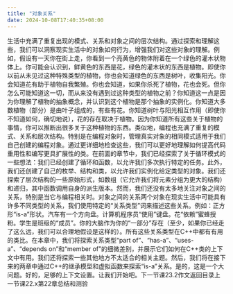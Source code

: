 ```yaml
---
title: "对象关系"
date: 2024-10-08T17:40:35+08:00
---
```


生活中充满了重复出现的模式、关系和对象之间的层次结构。通过探索和理解这些，我们可以洞察现实生活中的对象如何行为，增强我们对这些对象的理解。例如，假设有一天你在街上走，你看到一个亮黄色的物体附着在一个绿色的灌木状物体上。你可能会认识到，鲜黄色的东西是花，绿色的灌木状的东西是植物。即使你以前从未见过这种特殊类型的植物，你也会知道绿色的东西是树叶，收集阳光。你会知道花有助于植物自我繁殖。你也会知道，如果你杀死了植物，花也会死。但你怎么可能知道这一切，而从来没有遇到过这种类型的植物之前？你知道这一点是因为你理解了植物的抽象概念，并认识到这个植物是那个抽象的实例化。你知道大多数植物（部分）是由叶子组成的，有些有花。你知道树叶与阳光相互作用（即使你不知道如何，确切地说），花的存在取决于植物。因为你知道所有这些关于植物的事情，你可以推断出很多关于这种植物的东西。类似地，编程也充满了重复的模式、关系和层次结构。特别是在编程对象时，管理真实对象的相同模式适用于我们自己创建的编程对象。通过更详细地检查这些，我们可以更好地理解如何提高代码重用性和编写更具扩展性的类。在前面的章节中，我们已经探索了关于循环模式的一些想法：我们已经创建了循环和函数，以允许我们多次执行特定的任务。此外，我们还创建了自己的枚举、结构和类，以允许我们实例化给定类型的对象。我们还探索了层次结构的一些原始形式，如数组（它允许我们将元素分组为更大的结构）和递归，其中函数调用自身的派生版本。然而，我们还没有太多地关注对象之间的关系，特别是当它与编程相关时。对象之间的关系两个对象在现实生活中可能具有许多不同类型的关系，我们使用特定的“关系类型”词来描述这些关系。例如：正方形“is-a”形状。汽车有一个方向盘。计算机程序员“使用”键盘。花“依赖”蜜蜂授粉。学生是班级的“成员”。你的大脑作为你的“一部分”存在（至少，如果你已经走了这么远，我们可以合理地假设是这样的）。所有这些关系类型在C++中都有有用的类比。在本章中，我们将探索关系类型“part of”、“has-a”、“uses-a”、“depends on”和“member of”的细微差别，并展示它们如何在C++类的上下文中有用。我们还将探索一些其他地方不太适合的相关主题。然后，我们将在接下来的两章中通过C++的继承模型和虚拟函数来探索“is-a”关系。是的，这是一个大问题。好的，足够的上下文设置。让我们开始吧。下一节课23.2作文返回目录上一节课22.x第22章总结和测验

